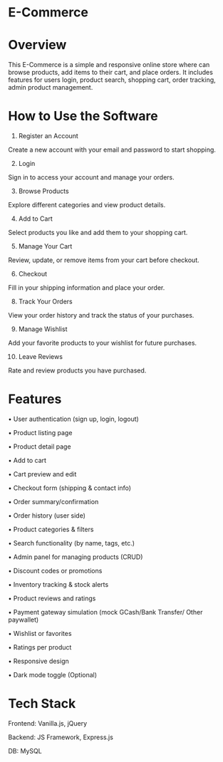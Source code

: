 # E-Commerce
# Overview
This E-Commerce is a simple and responsive online store where can browse products, add items to their cart, and place orders. It includes features for users login, product search, shopping cart, order tracking, admin product management.
# How to Use the Software
1. Register an Account

Create a new account with your email and password to start shopping.

2. Login

Sign in to access your account and manage your orders.

3. Browse Products

Explore different categories and view product details.

4. Add to Cart

Select products you like and add them to your shopping cart.

5. Manage Your Cart

Review, update, or remove items from your cart before checkout.

6. Checkout

Fill in your shipping information and place your order.

8. Track Your Orders

View your order history and track the status of your purchases.

9. Manage Wishlist

Add your favorite products to your wishlist for future purchases.

10. Leave Reviews

Rate and review products you have purchased.


# Features 
• User authentication (sign up, login, logout)

• Product listing page

• Product detail page

• Add to cart

• Cart preview and edit

• Checkout form (shipping & contact info)

• Order summary/confirmation

• Order history (user side)

• Product categories & filters

• Search functionality (by name, tags, etc.)

• Admin panel for managing products (CRUD)

• Discount codes or promotions

• Inventory tracking & stock alerts

• Product reviews and ratings

• Payment gateway simulation (mock GCash/Bank Transfer/ Other paywallet)

• Wishlist or favorites

• Ratings per product

• Responsive design

• Dark mode toggle (Optional)
# Tech Stack
Frontend: Vanilla.js, jQuery 

Backend: JS Framework, Express.js

DB: MySQL 
